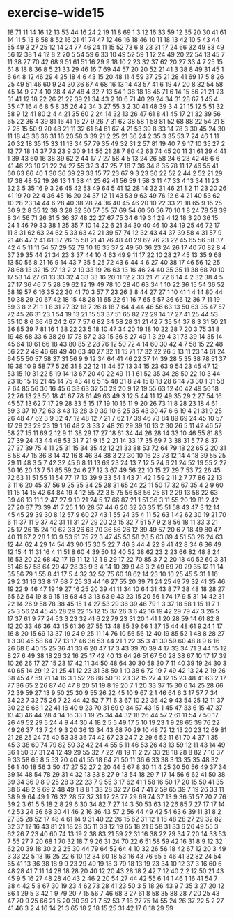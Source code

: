 # exercise-wide15
18
71
11
14
16
12
13
53
44
16
24
2
19
11
8
69
1
3
12
16
33
59
12
35
20
30
41
61
14
11
5
13
8
58
8
52
16
21
41
74
47
12
46
16
18
46
10
11
18
13
42
10
5
43
44
55
49
3
27
25
12
14
24
77
46
24
11
15
52
73
6
8
23
31
17
24
66
32
49
83
49
56
12
38
1
4
12
8
2
20
5
54
59
6
33
10
49
52
59
1
12
24
49
20
22
54
13
45
7
11
38
27
70
42
68
9
51
61
51
16
29
9
18
10
2
23
32
37
62
20
27
33
4
7
25
15
61
8
18
8
36
8
5
21
33
29
46
16
7
69
44
57
20
20
52
21
41
3
38
8
49
31
45
1
6
64
8
12
46
29
4
25
18
4
6
43
15
20
48
11
4
59
37
25
21
28
41
69
17
5
8
26
25
49
51
46
60
9
24
30
36
67
4
68
16
13
14
43
57
41
6
19
47
20
8
32
54
58
45
14
9
27
4
10
28
4
47
48
4
32
7
13
54
1
38
18
18
45
71
6
14
15
56
21
21
23
31
41
12
18
22
26
21
22
39
21
34
43
2
10
6
71
40
29
24
34
31
28
67
1
45
4
35
47
16
4
6
8
5
8
35
26
42
34
3
27
55
3
2
30
41
48
39
3
4
21
15
12
5
51
32
58
9
12
41
80
2
4
4
21
35
60
2
24
14
32
13
26
47
61
8
41
45
17
21
32
39
56
65
22
36
4
39
81
16
41
16
27
9
26
7
31
62
38
58
1
58
81
52
68
88
22
54
21
8
7
25
15
50
9
20
48
21
11
32
61
84
61
67
4
21
53
39
8
33
14
78
3
30
45
24
30
11
18
43
36
36
31
16
20
58
3
39
21
2
25
21
36
24
2
35
3
35
53
7
24
46
1
11
20
32
18
35
15
33
11
13
34
57
79
35
49
32
31
2
57
81
19
40
7
9
17
10
35
27
2
13
77
18
14
37
73
23
9
30
9
14
56
21
28
7
80
42
63
74
45
20
11
31
61
39
4
41
1
39
43
60
16
38
39
62
2
44
17
7
27
58
4
5
13
24
26
58
24
6
23
42
46
6
6
41
46
23
10
21
22
24
27
55
32
3
47
25
7
18
7
36
34
8
35
78
11
17
46
55
41
60
63
86
40
1
30
36
39
29
33
15
77
23
67
9
3
23
30
22
52
2
44
2
52
21
29
17
38
48
52
19
26
13
1
1
38
41
25
62
41
56
59
1
58
3
11
47
33
4
13
34
11
23
32
3
5
35
16
9
3
26
45
42
53
49
64
5
41
12
28
14
32
31
46
21
1
2
11
23
20
26
41
19
70
22
4
36
45
16
20
24
37
12
11
43
53
9
63
49
76
12
6
4
21
40
53
62
10
28
23
14
44
6
28
40
38
28
24
36
40
45
46
20
10
22
33
21
18
65
9
15
25
30
9
2
8
35
12
38
3
28
32
30
57
55
57
69
54
60
50
56
70
10
1
8
24
78
58
39
8
34
56
71
26
31
5
36
37
48
22
27
67
75
34
6
19
3
1
29
4
12
18
3
20
36
15
24
1
46
79
33
38
1
25
35
7
10
14
22
6
21
34
30
40
46
10
34
19
25
46
72
17
11
8
31
62
63
24
62
5
33
63
42
21
39
57
74
12
32
43
44
37
39
58
4
31
57
9
21
46
47
2
41
61
37
26
15
58
21
41
76
48
40
29
62
76
23
22
45
65
56
58
37
42
4
5
11
11
54
57
29
52
79
10
16
35
37
2
49
50
36
23
24
26
17
40
70
82
8
4
37
39
35
44
21
34
23
3
37
44
10
4
63
49
9
11
17
22
10
28
27
45
13
35
9
68
13
50
56
8
21
16
9
14
43
7
35
5
25
72
43
6
44
4
6
27
40
38
17
46
56
12
25
78
68
13
32
15
27
13
2
2
19
33
19
26
63
13
16
46
24
40
35
35
11
38
68
70
10
17
53
14
27
61
13
33
32
4
33
33
16
20
11
12
2
33
21
71
72
6
14
4
2
32
38
4
5
27
17
36
46
7
5
28
59
62
12
19
49
78
10
28
40
63
34
1
10
22
36
15
54
36
52
58
19
57
6
16
35
22
30
41
70
3
57
7
23
26
3
8
44
27
27
1
10
41
1
4
14
80
44
50
38
29
20
67
42
18
15
48
28
11
65
22
61
16
7
65
5
57
36
66
12
36
7
11
19
59
3
8
2
71
1
1
8
31
27
32
18
7
26
8
18
7
64
4
44
46
56
63
13
50
63
35
47
57
72
45
26
31
23
1
54
19
13
21
15
53
37
51
65
82
72
29
14
17
27
41
25
44
53
55
10
8
6
36
46
24
2
67
7
57
6
82
34
58
28
31
21
42
7
35
54
37
8
3
31
50
21
36
85
39
7
81
16
1
38
22
23
5
18
10
47
34
20
19
18
10
22
28
7
20
3
75
31
8
19
48
68
33
6
38
29
17
78
87
2
33
15
36
8
27
49
1
3
29
4
31
73
39
14
35
14
45
64
10
61
66
18
43
80
85
2
28
76
12
50
72
4
14
60
30
42
4
7
58
15
22
48
56
22
2
49
46
68
49
40
63
40
27
32
11
15
71
17
32
22
26
5
13
11
23
14
61
24
64
55
50
57
58
37
31
56
9
9
12
34
64
41
46
22
37
14
39
28
5
35
38
78
51
37
19
38
10
9
58
77
5
26
31
8
22
12
11
44
57
13
34
15
23
63
9
54
23
45
47
12
53
15
10
31
22
5
19
14
13
67
20
40
22
49
11
1
61
52
35
34
28
50
22
10
3
44
23
16
15
19
21
45
14
75
43
41
6
5
15
48
31
8
24
15
8
18
28
6
14
73
30
1
31
58
7
64
85
56
30
16
45
6
33
63
32
50
29
20
9
12
19
55
63
12
40
42
49
56
18
22
76
13
23
50
18
41
67
78
61
49
63
49
3
12
5
44
11
12
49
35
29
2
27
54
16
45
57
13
62
7
17
29
28
33
5
15
17
19
10
16
11
9
20
26
73
11
8
28
23
18
4
61
59
3
37
19
72
63
3
43
13
28
3
9
39
10
6
25
35
43
30
47
6
6
19
4
21
31
9
25
26
48
47
62
3
9
32
47
12
48
12
7
21
7
62
17
39
46
73
84
89
69
24
45
10
57
17
29
23
29
23
19
1
16
48
2
3
33
2
48
26
29
39
10
13
2
30
26
5
11
42
46
57
58
27
15
11
69
2
12
9
11
38
29
17
27
18
61
34
44
26
28
14
33
10
46
55
81
83
27
39
24
43
44
48
53
31
7
21
9
15
2
21
14
33
17
35
69
7
3
38
31
5
77
8
37
27
37
39
75
4
11
25
31
15
34
35
42
12
21
33
88
53
72
64
79
18
22
65
2
20
31
8
58
47
15
36
8
14
42
16
8
46
34
38
3
22
30
10
16
23
78
12
14
4
18
39
55
25
29
11
48
3
5
7
42
32
45
6
8
11
13
69
23
24
13
7
12
5
24
6
21
24
52
19
55
2
27
30
16
20
13
7
51
85
59
24
6
27
12
3
67
49
56
22
10
15
27
29
7
53
72
26
45
72
63
11
51
55
11
54
77
17
13
39
9
33
54
1
43
71
42
1
59
2
11
2
7
77
86
22
13
3
11
6
20
45
37
56
9
25
35
34
25
28
31
65
24
22
11
50
17
32
67
35
4
2
9
60
11
15
14
15
42
64
84
19
4
12
55
22
3
5
75
56
58
56
25
61
2
29
13
58
22
63
39
46
13
11
1
2
47
27
9
10
21
24
5
17
66
87
21
1
51
36
3
11
55
20
19
81
2
42
27
20
67
73
39
41
7
25
1
10
28
57
44
6
20
32
26
35
15
51
58
43
47
3
12
14
45
45
29
39
30
8
12
57
9
60
27
43
1
55
24
35
4
11
52
63
1
42
62
30
19
21
70
6
11
37
11
9
37
42
31
11
31
27
29
20
22
15
32
7
51
57
9
2
8
56
18
11
33
3
21
25
17
26
15
24
10
62
33
26
63
70
36
56
26
12
39
49
57
20
6
7
18
49
80
47
40
11
67
2
28
1
13
9
53
51
75
72
3
47
45
53
58
28
5
63
89
4
51
53
26
24
63
12
44
62
4
29
14
54
43
90
15
30
5
22
7
46
3
44
4
22
9
41
42
8
34
6
36
49
12
15
4
11
31
16
4
11
51
8
60
4
39
50
12
40
52
38
62
23
2
23
66
82
48
8
24
16
53
20
22
68
42
17
19
11
12
12
1
9
29
17
22
70
85
3
7
2
20
18
40
52
60
3
31
51
48
57
58
64
29
47
28
33
9
3
4
14
10
39
9
48
3
2
49
69
70
29
35
12
11
14
35
56
79
1
55
8
41
17
5
4
32
32
52
75
60
18
62
14
23
10
10
25
45
5
31
1
16
29
2
31
16
33
8
17
68
7
25
33
44
16
27
55
20
39
71
24
25
49
79
32
41
35
46
19
22
9
46
47
19
19
27
16
25
20
39
41
11
34
10
64
31
43
8
77
38
48
18
28
27
65
62
64
19
8
9
15
18
68
45
3
13
63
9
43
23
15
20
56
1
74
17
9
5
31
14
42
31
22
14
26
9
58
78
38
45
15
1
4
27
53
29
36
39
46
79
1
3
37
18
58
1
15
11
7
1
25
3
56
24
45
45
28
29
22
15
12
15
37
26
3
6
42
16
19
42
29
79
47
3
26
5
17
37
61
9
77
24
53
3
23
32
41
6
22
79
23
31
20
1
41
1
20
28
59
14
61
82
8
12
20
33
46
36
43
15
61
36
27
55
13
48
85
39
66
1
37
15
44
48
61
9
24
1
17
16
8
20
15
69
13
37
19
24
9
25
11
14
76
10
56
56
12
40
19
85
52
1
48
8
28
27
1
3
30
45
58
64
77
13
17
46
36
53
44
21
1
22
35
3
41
30
59
60
48
8
9
6
16
26
68
6
40
15
25
36
41
33
6
20
47
17
3
43
39
70
39
4
17
33
34
71
3
44
15
12
8
27
6
49
38
18
26
32
16
25
17
42
40
13
64
26
51
67
50
28
38
67
10
17
17
39
10
26
26
17
27
15
23
17
42
11
34
50
48
64
30
30
58
30
7
11
40
39
19
24
30
3
40
65
14
29
12
21
25
41
12
23
31
38
50
1
10
38
6
72
19
7
49
42
13
24
2
19
26
38
45
47
59
21
14
16
3
1
52
26
86
50
10
23
32
15
27
4
12
15
23
48
41
63
2
17
77
36
65
2
26
87
46
47
8
20
51
19
8
19
20
7
1
20
33
37
15
30
6
14
25
28
66
72
39
59
27
13
9
50
25
30
9
55
26
22
45
10
9
67
2
1
46
64
6
3
17
57
7
34
34
22
7
32
75
26
7
22
44
42
52
7
71
6
3
67
10
22
36
42
9
43
54
25
12
11
37
30
22
6
66
1
22
41
16
40
9
23
70
31
69
9
34
57
43
15
1
45
47
33
6
15
47
37
13
43
46
44
28
4
14
16
33
1
19
25
34
44
32
18
26
44
57
2
61
11
54
7
50
17
26
49
52
29
5
24
4
9
44
30
4
18
2
5
5
49
17
5
10
19
23
1
9
28
65
39
76
22
49
26
37
43
7
24
9
3
20
36
13
34
43
68
70
29
10
48
72
12
13
20
23
12
69
81
21
28
25
24
75
40
53
38
36
74
42
67
23
24
7
2
29
6
52
11
61
70
4
37
1
35
45
3
38
60
74
79
82
50
32
42
24
4
55
5
11
46
53
26
43
13
59
12
11
43
14
49
36
1
50
37
31
24
12
49
29
55
32
7
22
78
19
11
2
27
33
28
18
28
8
82
7
10
37
9
33
58
65
8
5
53
20
40
41
55
18
64
71
50
11
36
6
33
38
3
13
35
35
48
32
56
1
40
18
56
3
50
47
27
52
27
2
20
44
5
67
8
30
11
4
25
30
50
56
49
37
34
39
14
48
54
78
29
31
4
32
13
33
8
27
9
13
54
18
29
7
17
14
56
6
62
41
50
38
39
34
36
9
8
9
25
28
3
22
23
7
9
55
3
17
62
41
1
58
16
50
17
20
15
50
41
35
38
6
48
2
9
69
2
48
49
1
8
8
1
33
28
32
27
64
7
41
2
59
65
39
7
19
26
33
11
38
9
9
64
49
1
76
32
28
57
37
31
12
28
77
29
69
74
37
13
9
36
51
57
70
7
76
39
2
3
61
5
5
18
2
8
29
6
30
34
82
7
27
14
3
50
53
63
12
26
85
7
27
17
17
14
42
53
24
36
68
30
41
46
2
16
36
43
57
2
56
44
49
42
54
63
6
39
11
31
8
2
27
35
28
52
17
48
4
61
14
9
31
40
22
26
15
62
31
12
1
18
48
28
27
29
32
82
32
37
12
16
43
81
21
18
28
35
11
33
12
19
65
18
21
6
58
31
33
6
26
49
55
3
62
26
7
23
40
60
74
13
19
2
38
83
21
59
22
31
16
38
22
29
34
7
20
14
33
53
7
55
27
7
20
68
1
70
32
18
7
9
26
31
24
70
22
6
51
58
59
42
16
31
8
9
12
32
62
20
39
18
30
2
2
25
30
44
79
64
52
64
4
10
32
26
56
18
42
67
12
20
3
49
3
33
22
5
13
16
25
22
6
10
12
34
60
18
53
16
43
76
65
5
46
41
32
82
24
54
65
41
13
36
38
18
9
9
23
29
49
19
18
3
79
18
13
19
23
34
10
12
37
3
16
60
6
48
28
41
7
11
14
28
18
28
20
40
12
20
43
28
18
2
42
7
12
40
2
2
12
50
21
43
45
9
5
16
27
48
28
40
43
2
46
2
20
54
27
44
42
55
6
14
1
46
1
16
41
54
7
38
4
42
5
8
67
30
19
23
4
62
73
28
41
23
50
3
5
18
26
43
9
7
35
3
27
20
12
86
1
29
5
3
42
1
9
79
20
7
15
56
7
46
68
3
27
61
8
58
35
88
28
7
20
25
43
47
70
9
25
66
21
5
20
30
39
21
7
52
53
7
18
27
75
14
55
24
26
37
22
5
2
27
41
46
3
2
4
16
14
21
3
65
18
2
18
15
25
31
42
17
6
18
29
59
